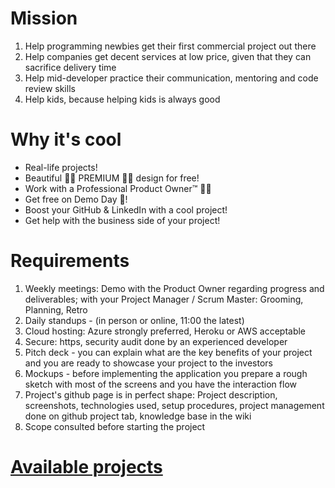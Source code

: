 # Mission
1. Help programming newbies get their first commercial project out there
2. Help companies get decent services at low price, given that they can sacrifice delivery time
3. Help mid-developer practice their communication, mentoring and code review skills
4. Help kids, because helping kids is always good

# Why it's cool
* Real-life projects!
* Beautiful 🧚‍♀️ PREMIUM 🧚‍♀️ design for free!
* Work with a Professional Product Owner™️ 👨‍💻
* Get free on Demo Day 🍕!
* Boost your GitHub & LinkedIn with a cool project!
* Get help with the business side of your project!


# Requirements
1. Weekly meetings: Demo with the Product Owner regarding progress and deliverables; with your Project Manager / Scrum Master: Grooming, Planning, Retro
2. Daily standups - (in person or online, 11:00 the latest)
3. Cloud hosting: Azure strongly preferred, Heroku or AWS acceptable
4. Secure: https, security audit done by an experienced developer
5. Pitch deck - you can explain what are the key benefits of your project and you are ready to showcase your project to the investors
6. Mockups - before implementing the application you prepare a rough sketch with most of the screens and you have the interaction flow
7. Project's github page is in perfect shape: Project description, screenshots, technologies used, setup procedures, project management done on github project tab, knowledge base in the wiki
8. Scope consulted before starting the project

# [Available projects](https://github.com/maciejjankowski/learn-to-code/wiki/Pet-projects)

